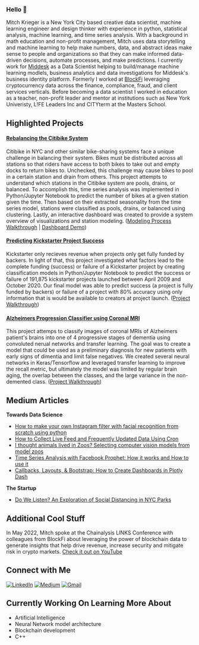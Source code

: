 ### Hello 👋

Mitch Krieger is a New York City based creative data scientist, machine learning engineer and design thinker with experience in python, statistical analysis, machine learning, and time series analysis. With a background in math education and non-profit management, Mitch uses data storytelling and machine learning to help make numbers, data, and abstract ideas make sense to people and organizations so that they can make informed data-driven decisions, automate processes, and make predictions. I currently work for [Middesk](http://middesk.com) as a Data Scientist helping to build/manage machine learning modlels, business analytics and data investigations for Middesk's business identity platform. Formerly I worked at [BlockFi](http://blockfi.com/) leveraging cryptocurrency data across the finance, compliance, fraud, and client services verticals. Before becoming a data scientist I worked in education as a teacher, non-profit leader and mentor at institutions such as New York Univeristy, L!FE Leaders Inc and CITYterm at the Masters School. 

## Highlighted Projects

#### [Rebalancing the Citibike System](https://github.com/mitkrieg/citibike-timeseries)

Citibike in NYC and other similar bike-sharing systems face a unique challenge in balancing their system. Bikes must be distributed across all stations so that riders have access to both bikes to take out and empty docks to return bikes to. Unchecked, this challenge may cause bikes to pool in a certain station and drain from others. This project attempts to understand which stations in the Citibike system are pools, drains, or balanced. To accomplish this, time series analysis was implemented in Python/Jupyter Notebook to predict the number of bikes at a given station given the time. Then based on their extracted seasonality from the time series model, stations were classified as pools, drains, or balanced using clustering. Lastly, an interactive dashboard was created to provide a system overview of visualizations and station modeling. ([Modeling Process Walkthrough](https://www.loom.com/share/904770479b6b4b319b06b8f031698f9b) | [Dashboard Demo](https://www.loom.com/share/ccc1286476194f0c8ffd07a21740813a))

#### [Predicting Kickstarter Project Success](https://github.com/griffinhundley/kickstarter_success)

Kickstarter only recieves revenue when projects only get fully funded by backers. In light of that, this project investigated what factors lead to the complete funding (success) or failure of a Kickstarter project by creating classification models in Python/Jupyter Notebook to predict the success or failure of 191,875 kickstarter projects launched between April 2009 and October 2020. Our final model was able to predict success (a project is fully funded by backers) or failure of a project with 80% accuracy using only information that is would be available to creators at project launch. ([Project Walkthrough](https://www.loom.com/share/bb1e22fd367649e49cfe599a1a3e30bd))

#### [Alzheimers Progression Classifier using Coronal MRI](https://github.com/Jacobheyman702/Alzheimer_Image_classifier-)

This project attemps to classify images of coronal MRIs of Alzheimers patient's brains into one of 4 progressive stages of dementia using convoluted nerual networks and transfer learning. The goal was to create a model that could be used as a preliminary diagnosis for new patients with early signs of dimentia and limit false negatives. We created several neural networks in Keras/Tensorflow and leveraged transfer learning to improve the recall metric, but ultimately the model was limited by regular brain aging, the overlap between the classes, and the large variance in the non-demented class. ([Project Walkthrough](https://www.loom.com/share/acc35b43694f409ba2bcc09c7c5c567e))

## Medium Articles

**Towards Data Science**
- [How to make your own Instagram filter with facial recognition from scratch using python](https://towardsdatascience.com/how-to-make-your-own-instagram-filter-with-facial-recognition-from-scratch-using-python-d3a42029e65b)
- [How to Collect Live Feed and Frequently Updated Data Using Cron](https://towardsdatascience.com/how-to-collect-live-feed-and-frequently-updated-data-using-cron-994b42740abd)
- [I thought animals lived in Zoos? Selecting computer vision models from model zoos](https://towardsdatascience.com/why-build-a-model-if-you-can-steal-one-computer-vision-without-training-models-c259a165cd90)
- [Time Series Analysis with Facebook Prophet: How it works and How to use it](https://mitchellkrieger.medium.com/time-series-analysis-with-facebook-prophet-how-it-works-and-how-to-use-it-f15ecf2c0e3a)
- [Callbacks, Layouts, & Bootstrap: How to Create Dashboards in Plotly Dash](https://mitchellkrieger.medium.com/callbacks-layouts-bootstrap-how-to-create-dashboards-in-plotly-dash-1d233ff63e30)

**The Startup**
- [Do We Listen? An Exploration of Social Distancing in NYC Parks](https://medium.com/swlh/do-we-listen-an-exploration-of-social-distancing-in-nyc-parks-50f9286a65b6)

## Additional Cool Stuff

In May 2022, Mitch spoke at the Chainalysis LINKS Conference with colleagues from BlockFi about leveraging the power of blockchain data to generate insights that help drive revenue, increase security and mitigate risk in crypto markets. [Check it out on YouTube](https://www.youtube.com/watch?v=k6Z80PX9Uwc&ab_channel=Chainalysis)

## Connect with Me
<a href="https://www.linkedin.com/in/kriegermitchell/" target="_blank"><img alt="LinkedIn" src="https://img.shields.io/badge/linkedin-%230077B5.svg?&style=for-the-badge&logo=linkedin&logoColor=white" /></a> <a href="https://mitchellkrieger.medium.com/" target="_blank"><img alt="Medium" src="https://img.shields.io/badge/medium-%2312100E.svg?&style=for-the-badge&logo=medium&logoColor=white" /></a> <a href="mailto:mitkrieger@gmail.com" target="_blank"><img alt="Gmail" src="https://img.shields.io/badge/Gmail-D14836?&style=for-the-badge&logo=Gmail&logoColor=white" /></a> 

## Currently Working On Learning More About

- Artificial Intelligence
- Neural Network model architecture
- Blockchain development
- C++

<!--
**mitkrieg/mitkrieg** is a ✨ _special_ ✨ repository because its `README.md` (this file) appears on your GitHub profile.

Here are some ideas to get you started:

- 🔭 I’m currently working on ...
- 🌱 I’m currently learning ...
- 👯 I’m looking to collaborate on ...
- 🤔 I’m looking for help with ...
- 💬 Ask me about ...
- 📫 How to reach me: ...
- 😄 Pronouns: ...
- ⚡ Fun fact: ...
-->
